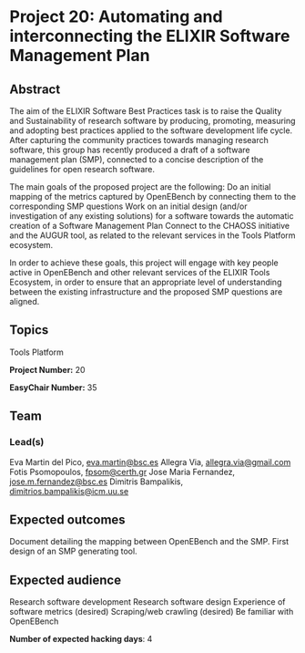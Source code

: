 # Project 20: Automating and interconnecting the ELIXIR Software Management Plan

## Abstract

The aim of the ELIXIR Software Best Practices task is to raise the Quality and Sustainability of research software by producing, promoting, measuring and adopting best practices applied to the software development life cycle. After capturing the community practices towards managing research software, this group has recently produced a draft of a software management plan (SMP), connected to a concise description of the guidelines for open research software.

The main goals of the proposed project are the following:
Do an initial mapping of the metrics captured by OpenEBench by connecting them to the corresponding SMP questions
Work on an initial design (and/or investigation of any existing solutions) for a software towards the automatic creation of a Software Management Plan
Connect to the CHAOSS initiative and the AUGUR tool, as related to the relevant services in the Tools Platform ecosystem.

In order to achieve these goals, this project will engage with key people active in OpenEBench and other relevant services of the ELIXIR Tools Ecosystem, in order to ensure that an appropriate level of understanding between the existing infrastructure and the proposed SMP questions are aligned.

## Topics

Tools Platform

**Project Number:** 20



**EasyChair Number:** 35

## Team

### Lead(s)

Eva Martin del Pico, eva.martin@bsc.es
Allegra Via, allegra.via@gmail.com
Fotis Psomopoulos, fpsom@certh.gr
Jose Maria Fernandez, jose.m.fernandez@bsc.es
Dimitris Bampalikis, dimitrios.bampalikis@icm.uu.se

## Expected outcomes

Document detailing the mapping between OpenEBench and the SMP.
First design of an SMP generating tool.

## Expected audience

Research software development
Research software design
Experience of software metrics
(desired) Scraping/web crawling
(desired) Be familiar with OpenEBench

**Number of expected hacking days**: 4

